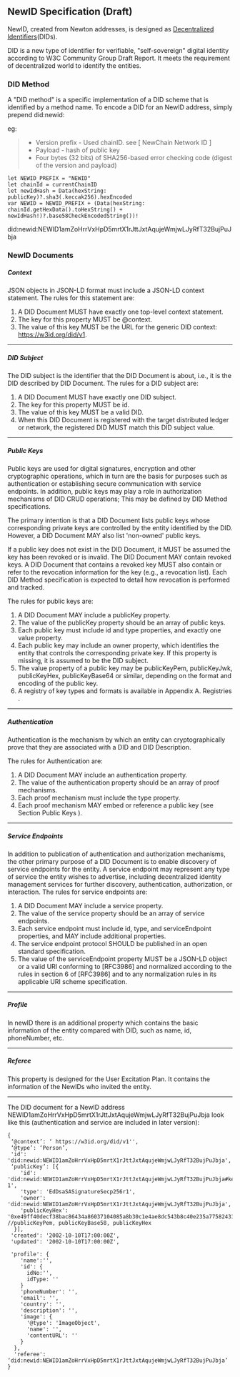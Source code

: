 
## NewID Specification (Draft)

NewID, created from Newton addresses, is designed as [Decentralized Identifiers](https://w3c-ccg.github.io/did-spec/#did-documents)(DIDs). 

DID is a new type of identifier for verifiable, "self-sovereign" digital identity according to W3C Community Group Draft Report. It meets the requirement of decentralized world to identify the entities.


### DID Method

A "DID method" is a specific implementation of a DID scheme that is identified by a method name.
To encode a DID for an NewID address, simply prepend did:newid:

eg:

>- Version prefix - Used chainID. see [ NewChain Network ID ]
>- Payload - hash of public key
>- Four bytes (32 bits) of SHA256-based error checking code (digest of the version and payload)


```
let NEWID_PREFIX = "NEWID"
let chainId = currentChainID
let newIdHash = Data(hexString: publicKey)?.sha3(.keccak256).hexEncoded
var NEWID = NEWID_PREFIX + (Data(hexString: chainId.getHexData().toHexString() + newIdHash!)?.base58CheckEncodedString())!
```

did:newid:NEWID1amZoHrrVxHpD5mrtX1rJttJxtAqujeWmjwLJyRfT32BujPuJbja





### NewID Documents

##### Context

JSON objects in JSON-LD format must include a JSON-LD context statement. The rules for this statement are:

1. A DID Document MUST have exactly one top-level context statement.
2. The key for this property MUST be @context.
3. The value of this key MUST be the URL for the generic DID context: https://w3id.org/did/v1.

---

##### DID Subject

The DID subject is the identifier that the DID Document is about, i.e., it is the DID described by DID Document. The rules for a DID subject are:

1. A DID Document MUST have exactly one DID subject.
2. The key for this property MUST be id.
3. The value of this key MUST be a valid DID.
4. When this DID Document is registered with the target distributed ledger or network, the registered DID MUST match this DID subject value.

---

##### Public Keys

Public keys are used for digital signatures, encryption and other cryptographic operations, which in turn are the basis for purposes such as authentication or establishing secure communication with service endpoints. In addition, public keys may play a role in authorization mechanisms of DID CRUD operations; This may be defined by DID Method specifications.

The primary intention is that a DID Document lists public keys whose corresponding private keys are controlled by the entity identified by the DID. However, a DID Document MAY also list 'non-owned' public keys.

If a public key does not exist in the DID Document, it MUST be assumed the key has been revoked or is invalid. The DID Document MAY contain revoked keys. A DID Document that contains a revoked key MUST also contain or refer to the revocation information for the key (e.g., a revocation list). Each DID Method specification is expected to detail how revocation is performed and tracked.

The rules for public keys are:

1. A DID Document MAY include a publicKey property.
2. The value of the publicKey property should be an array of public keys.
3. Each public key must include id and type properties, and exactly one value property.
4. Each public key may include an owner property, which identifies the entity that controls the corresponding private key. If this property is missing, it is assumed to be the DID subject.
5. The value property of a public key may be publicKeyPem, publicKeyJwk, publicKeyHex, publicKeyBase64 or similar, depending on the format and encoding of the public key.
6. A registry of key types and formats is available in Appendix A. Registries .

---

##### Authentication

Authentication is the mechanism by which an entity can cryptographically prove that they are associated with a DID and DID Description. 

The rules for Authentication are:

1. A DID Document MAY include an authentication property.
2. The value of the authentication property should be an array of proof mechanisms.
3. Each proof mechanism must include the type property.
4. Each proof mechanism MAY embed or reference a public key (see Section Public Keys ).

---

##### Service Endpoints

In addition to publication of authentication and authorization mechanisms, the other primary purpose of a DID Document is to enable discovery of service endpoints for the entity. A service endpoint may represent any type of service the entity wishes to advertise, including decentralized identity management services for further discovery, authentication, authorization, or interaction. The rules for service endpoints are:

1. A DID Document MAY include a service property.
2. The value of the service property should be an array of service endpoints.
3. Each service endpoint must include id, type, and serviceEndpoint properties, and MAY include additional properties.
4. The service endpoint protocol SHOULD be published in an open standard specification.
5. The value of the serviceEndpoint property MUST be a JSON-LD object or a valid URI conforming to [RFC3986] and normalized according to the rules in section 6 of [RFC3986] and to any normalization rules in its applicable URI scheme specification.

---

##### Profile
In newID there is an additional property which contains the basic information of the entity compared with DID, such as name, id, phoneNumber, etc.

---

##### Referee
This property is designed for the User Excitation Plan. It contains the information of the NewIDs who invited the entity.

---

The DID document for a NewID address NEWID1amZoHrrVxHpD5mrtX1rJttJxtAqujeWmjwLJyRfT32BujPuJbja look like this (authentication and service are included in later version):

```
{
 ‘@context’: ‘ https://w3id.org/did/v1'',
 ‘@type’: ‘Person’,
 'id': 'did:newid:NEWID1amZoHrrVxHpD5mrtX1rJttJxtAqujeWmjwLJyRfT32BujPuJbja',
 ‘publicKey’: [{
    'id': 'did:newid:NEWID1amZoHrrVxHpD5mrtX1rJttJxtAqujeWmjwLJyRfT32BujPuJbja#keys-1',
    'type': 'EdDsaSASignatureSecp256r1',
    'owner': 'did:newid:NEWID1amZoHrrVxHpD5mrtX1rJttJxtAqujeWmjwLJyRfT32BujPuJbja',
    'publicKeyHex': '0xe49ff40decf38bac86434a86037104085a8b30c1e4ae8dc543b8c40e235a77582431b1fdf4546f0a684d945f4030cf56fd773a52969961b2008ebc782649a0d5' //publicKeyPem, publicKeyBase58, publicKeyHex
  }],
 'created': '2002-10-10T17:00:00Z',
 'updated': '2002-10-10T17:00:00Z',

 'profile': {
    'name':'',
    'id': {
      idNo:'',
      idType: ''
    }
    'phoneNumber': '',
    'email': '',
    'country': '',
    'description': '',
    'image': {
      '@type': 'ImageObject',
      'name': '',
      'contentURL': ''
    }
  },
  'referee': ‘did:newid:NEWID1amZoHrrVxHpD5mrtX1rJttJxtAqujeWmjwLJyRfT32BujPuJbja’
}

```
